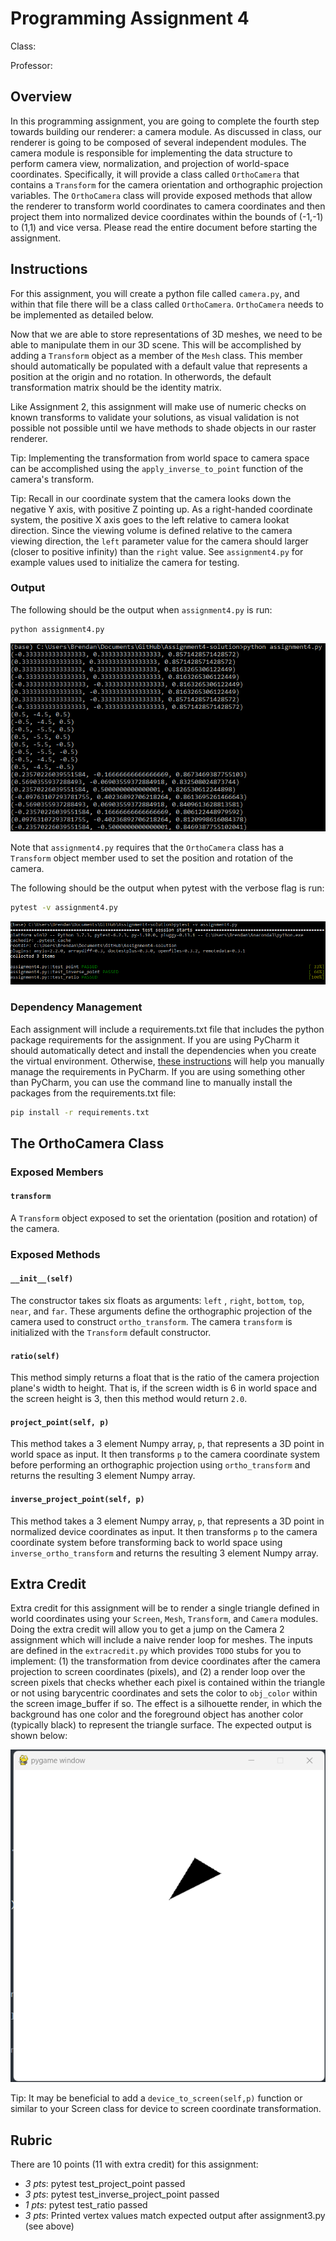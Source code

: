 # Programming Assignment 4

Class: 

Professor:

## Overview

In this programming assignment, you are going to complete the fourth step towards building our renderer: a camera module. As discussed in class, our renderer is going to be composed of several independent modules. The camera module is responsible for implementing the data structure to perform camera view, normalization, and projection of world-space coordinates. Specifically, it will provide a class called `OrthoCamera` that contains a `Transform` for the camera orientation and orthographic projection variables. The `OrthoCamera` class will provide exposed methods that allow the renderer to transform world coordinates to camera coordinates and then project them into normalized device coordinates within the bounds of (-1,-1) to (1,1) and vice versa. Please read the entire document before starting the assignment.


## Instructions

For this assignment, you will create a python file called `camera.py`, and within that file there will be a class called `OrthoCamera`. `OrthoCamera` needs to be implemented as detailed below. 

Now that we are able to store representations of 3D meshes, we need to be able to manipulate them in our 3D scene. This will be accomplished by adding a `Transform` object as a member of the `Mesh` class. This member should automatically be populated with a default value that represents a position at the origin and no rotation. In otherwords, the default transformation matrix should be the identity matrix.

Like Assignment 2, this assignment will make use of numeric checks on known transforms to validate your solutions, as visual validation is not possible not possible until we have methods to shade objects in our raster renderer.

Tip: Implementing the transformation from world space to camera space can be accomplished using the `apply_inverse_to_point` function of the camera's transform.

Tip: Recall in our coordinate system that the camera looks down the negative Y axis, with positive Z pointing up. As a right-handed coordinate system, the positive X axis goes to the left relative to camera lookat direction. Since the viewing volume is defined relative to the camera viewing direction, the `left` parameter value for the camera should larger (closer to positive infinity) than the `right` value. See `assignment4.py` for example values used to initialize the camera for testing. 


### Output

The following should be the output when `assignment4.py` is run:

```bash
python assignment4.py
```

![default output](default_output.png)

Note that `assignment4.py` requires that the `OrthoCamera` class has a `Transform` object member used to set the position and rotation of the camera.

The following should be the output when pytest with the verbose flag is run:

```bash
pytest -v assignment4.py
```

![test output](tests_output.png)

### Dependency Management
Each assignment will include a requirements.txt file that includes the python package requirements for the assignment. If you are using PyCharm it should automatically detect and install the dependencies when you create the virtual environment. Otherwise, [these instructions](https://www.jetbrains.com/help/pycharm/managing-dependencies.html#configure-requirements) will help you manually manage the requirements in PyCharm. If you are using something other than PyCharm, you can use the command line to manually install the packages from the requirements.txt file:

```bash
pip install -r requirements.txt
```

## The OrthoCamera Class

### Exposed Members

#### `transform`
A `Transform` object exposed to set the orientation (position and rotation) of the camera.

### Exposed Methods

#### `__init__(self)`
The constructor takes six floats as arguments: `left` ,  `right`,  `bottom`,  `top`,  `near`, and `far`. These arguments define the orthographic projection of the camera used to construct `ortho_transform`. The camera `transform` is initialized with the `Transform` default constructor.

#### `ratio(self)`
This method simply returns a float that is the ratio of the camera projection plane's width to height. That is, if the screen width is 6 in world space and the screen height is 3, then this method would return `2.0`.

#### `project_point(self, p)`
This method takes a 3 element Numpy array, `p`, that represents a 3D point in world space as input. It then transforms `p` to the camera coordinate system before performing an orthographic projection using `ortho_transform` and returns the resulting 3 element Numpy array.

#### `inverse_project_point(self, p)`
This method takes a 3 element Numpy array, `p`, that represents a 3D point in normalized device coordinates as input. It then transforms `p` to the camera coordinate system before transforming back to world space using `inverse_ortho_transform` and returns the resulting 3 element Numpy array.

## Extra Credit
Extra credit for this assignment will be to render a single triangle defined in world coordinates using your `Screen`, `Mesh`, `Transform`, and `Camera` modules. Doing the extra credit will allow you to get a jump on the Camera 2 assignment which will include a naive render loop for meshes. The inputs are defined in the `extracredit.py` which provides `TODO` stubs for you to implement: (1) the transformation from device coordinates after the camera projection to screen coordinates (pixels), and (2) a render loop over the screen pixels that checks whether each pixel is contained within the triangle or not using barycentric coordinates and sets the color to `obj_color` within the screen image_buffer if so. The effect is a silhouette render, in which the background has one color and the foreground object has another color (typically black) to represent the triangle surface. The expected output is shown below:

![extra credit output](extracredit_output.png)

Tip: It may be beneficial to add a `device_to_screen(self,p)` function or similar to your Screen class for device to screen coordinate transformation.

## Rubric
There are 10 points (11 with extra credit) for this assignment:
- *3 pts*: pytest test_project_point passed
- *3 pts*: pytest test_inverse_project_point passed
- *1 pts*: pytest test_ratio passed
- *3 pts*: Printed vertex values match expected output after assignment3.py (see above)
